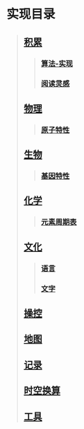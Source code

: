 # 实现目录

>## [积累]()
>
>>### [算法-实现][1]
>>
>>### [阅读灵感][2]
>
>## [物理]() 
>
>>### [原子特性]()
>>
>## [生物]()
>>
>>### [基因特性]()
>
>## [化学]()
>>
>>### [元素周期表]()
>
>## [文化]()
>>
>>### [语言]()
>>
>>### [文字]()
>
>## [操控]()
>
>## [地图]()
>
>## [记录]()
>
>## [时空换算]()
>
>## [工具]()

[1]:https://github.com/CloudSmokeMemory/WorldLogic/blob/main/realize/algorithm_realize/algorithm_realizeIndex.md
[2]:readingIdea/bookIndex.md